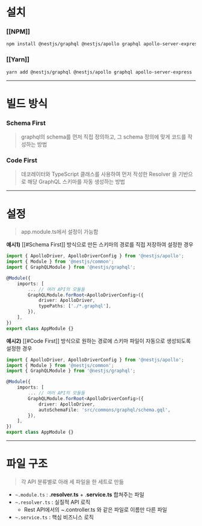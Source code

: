# 설치
### [[NPM]]
```bash
npm install @nestjs/graphql @nestjs/apollo graphql apollo-server-express
```

### [[Yarn]]
```bash
yarn add @nestjs/graphql @nestjs/apollo graphql apollo-server-express
```

--- 

# 빌드 방식

###  Schema First
> graphql의 schema를 먼저 직접 정의하고, 그 schema 정의에 맞게 코드를 작성하는 방법

### Code First
> 데코레이터와 TypeScript 클래스를 사용하여 먼저 작성한 Resolver 을 기반으로 해당 GraphQL 스키마를 자동 생성하는 방법

--- 

# 설정

> app.module.ts에서 설정이 가능함

**예시1)** [[#Schema First]] 방식으로 만든 스키마의 경로를 직접 저장하여 설정한 경우
```typescript
import { ApolloDriver, ApolloDriverConfig } from '@nestjs/apollo'; 
import { Module } from '@nestjs/common'; 
import { GraphQLModule } from '@nestjs/graphql'; 

@Module({ 
	imports: [ 
		... // 여러 API의 모듈들
		GraphQLModule.forRoot<ApolloDriverConfig>({ 
			driver: ApolloDriver, 
			typePaths: ['./*.graphql'],
		}),
	],
})
export class AppModule {}
```

**예시2)** [[#Code First]] 방식으로 원하는 경로에 스키마 파일이 자동으로 생성되도록 설정한 경우
```typescript
import { ApolloDriver, ApolloDriverConfig } from '@nestjs/apollo'; 
import { Module } from '@nestjs/common'; 
import { GraphQLModule } from '@nestjs/graphql'; 

@Module({ 
	imports: [ 
		... // 여러 API의 모듈들
		GraphQLModule.forRoot<ApolloDriverConfig>({ 
			driver: ApolloDriver, 
			autoSchemaFile: 'src/commons/graphql/schema.gql',
		}),
	],
})
export class AppModule {}
```

--- 

# 파일 구조

> 각 API 분류별로 아래 세 파일을 한 세트로 만듦

- `~.module.ts` : **.resolver.ts** + .**service.ts** 합쳐주는 파일
- `~.resolver.ts` : 실질적 API 로직
    - Rest API에서의 ~.controller.ts 와 같은 파일로 이름만 다른 파일
- `~.service.ts` : 핵심 비즈니스 로직